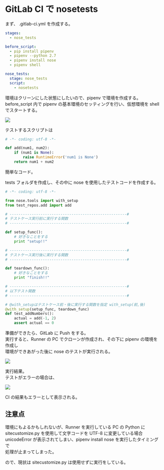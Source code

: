 # GitLab CI で nosetests

<!-- SUMMARY: GitLabCIでnosetests-->

まず、 .gitlab-ci.yml を作成する。

```yml
stages:
  - nose_tests

before_script:
  - pip install pipenv
  - pipenv --python 2.7
  - pipenv install nose
  - pipenv shell

nose_tests:
  stage: nose_tests
  script:
    - nosetests
```

環境はクリーンにした状態にしたいので、pipenv で環境を作成する。  
before_script 内で pipenv の基本環境のセッティングを行い、仮想環境を shell でスタートする。

![](https://gyazo.com/d0d2124a1c84c7bb72d6a72fa24dedac.png)

テストするスクリプトは

```py
# -*- coding: utf-8 -*-

def add(num1, num2):
    if (num1 is None):
        raise RuntimeError('num1 is None')
    return num1 + num2
```

簡単なコード。

tests フォルダを作成し、その中に nose を使用したテストコードを作成する。

```py
# -*- coding: utf-8 -*-

from nose.tools import with_setup
from test_repos.add import add

# -----------------------------------------------------#
# テストケース実行前に実行する関数
# -----------------------------------------------------#

def setup_func():
    # 好きなことをする
    print "setup!!"

# -----------------------------------------------------#
# テストケース実行後に実行する関数
# -----------------------------------------------------#

def teardown_func():
    # 好きなことをする
    print "finish!!"

# -----------------------------------------------------#
# 以下テスト関数
# -----------------------------------------------------#

# @with_setupはテストケース前・後に実行する関数を指定 with_setup(前,後)
@with_setup(setup_func, teardown_func)
def test_addNumbers():
    actual = add(-1, 2)
    assert actual == 0
```

準備ができたら、GitLab に Push をする。  
実行すると、Runner の PC でクローンが作成され、その下に pipenv の環境を作成し  
環境ができあがった後に nose のテストが実行される。

![](https://gyazo.com/be78660438cc4e310a8aea552559d33c.png)

実行結果。  
テストがエラーの場合は、

![](https://gyazo.com/6cba4ead31ecf620715762191bc4a70e.png)

CI の結果もエラーとして表示される。

## 注意点

環境にもよるかもしれないが、Runner を実行している PC の Python に  
sitecustomize.py を使用して文字コードを UTF-8 に変更している場合  
unicodeError が表示されてしまい、pipenv install nose を実行したタイミングで  
処理が止まってしまった。

ので、現状は sitecustomize.py は使用せずに実行をしている。
